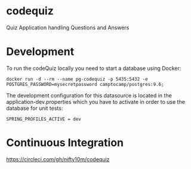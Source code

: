 # codequiz
Quiz Application handling Questions and Answers

# Development
To run the codeQuiz locally you need to start a database using Docker:

    docker run -d --rm --name pg-codequiz -p 5435:5432 -e POSTGRES_PASSWORD=mysecretpassword camptocamp/postgres:9.6;

The development configuration for this datasource is located in the application-dev.properties which you have to activate in order to use the database for unit tests:

    SPRING_PROFILES_ACTIVE = dev

# Continuous Integration
https://circleci.com/gh/nifty10m/codequiz
